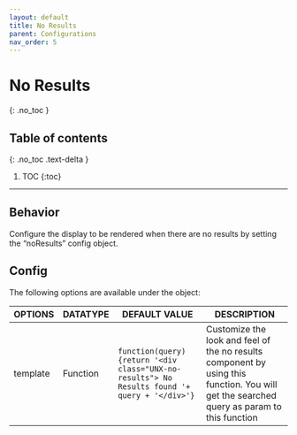 ```yaml
---
layout: default
title: No Results
parent: Configurations
nav_order: 5
---
```


# No Results
{: .no_toc }

## Table of contents
{: .no_toc .text-delta }

1. TOC
{:toc}

---

## Behavior

Configure the display to be rendered when there are no results by setting the “noResults” config object.

## Config

The following options are available under the object:  


| OPTIONS | DATATYPE | DEFAULT VALUE | DESCRIPTION |
|----------|----------|----------|----------|
| template | Function | `function(query){return '<div class="UNX-no-results"> No Results found '+ query + '</div>'}` | Customize the look and feel of the no results component by using this function. You will get the searched query as param to this function |